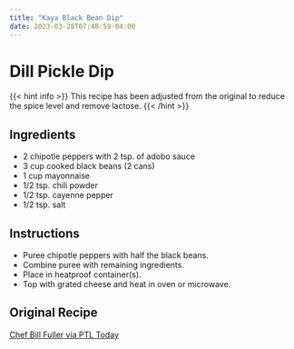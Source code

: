 ```yaml
---
title: "Kaya Black Bean Dip"
date: 2023-03-28T07:48:59-04:00
---
```


# Dill Pickle Dip

{{< hint info >}}
This recipe has been adjusted from the original to reduce the spice level and remove lactose.
{{< /hint >}}

## Ingredients

- 2 chipotle peppers with 2 tsp. of adobo sauce
- 3 cup cooked black beans (2 cans)
- 1 cup mayonnaise
- 1/2 tsp. chili powder
- 1/2 tsp. cayenne pepper
- 1/2 tsp. salt

## Instructions

- Puree chipotle peppers with half the black beans.
- Combine puree with remaining ingredients.
- Place in heatproof container(s).
- Top with grated cheese and heat in oven or microwave.


## Original Recipe

[Chef Bill Fuller via PTL Today](https://www.cbsnews.com/pittsburgh/news/chef-bill-fullers-recipe-jerked-wings-bean-dip/)
